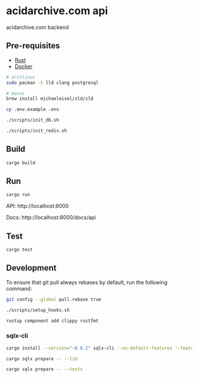 # acidarchive.com api

acidarchive.com backend

## Pre-requisites

- [Rust](https://www.rust-lang.org/tools/install)
- [Docker](https://docs.docker.com/get-docker/)

```bash
# archlinux 
sudo pacman -S lld clang postgresql
```

```bash
# macos
brew install michaeleisel/zld/zld
```
```bash
cp .env.example .env
```
```bash
./scripts/init_db.sh
```

```bash
./scripts/init_redis.sh
```

## Build



```bash
cargo build
```

## Run
```bash
cargo run
```
API: http://localhost:8000

Docs: http://localhost:8000/docs/api

## Test
```bash
cargo test
```

## Development

To ensure that git pull always rebases by default, run the following command:
```bash
git config --global pull.rebase true
```

```bash
./scripts/setup_hooks.sh
```


```bash
rustup component add clippy rustfmt
```

### sqlx-cli
```bash
cargo install --version="~0.8.2" sqlx-cli --no-default-features --features rustls,postgres
```
```bash
cargo sqlx prepare -- --lib
```
```bash
cargo sqlx prepare -- --tests
```